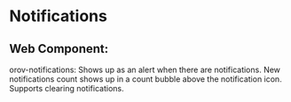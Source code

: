 # Notifications

## Web Component:

orov-notifications: Shows up as an alert when there are notifications.  New notifications count shows up in a count bubble above the notification icon.  Supports clearing notifications.

